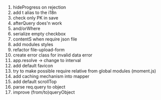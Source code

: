 1. hideProgress on rejection
2. add t alias to the i18n
3. check only PK in save
4. afterQuery does'n work
5. and/orWhere
6. serialize empty checkbox
7. contentS when require json file
8. add modules styles
9. refactor file-upload-form
10. create error class for invalid data error
11. app.resolve -> change to interval
12. add default favicon
13. try to make possible require relative from global modules (moment.js)
14. add caching mechanism into mapper
15. add default scrollTop
16. parse req.query to object
17. improve (from/to)queryObject
